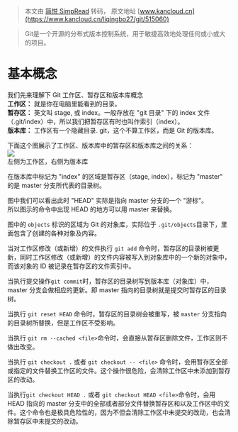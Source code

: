 > 本文由 [简悦 SimpRead](http://ksria.com/simpread/) 转码， 原文地址 [www.kancloud.cn](https://www.kancloud.cn/liqingbo27/git/515060)

> Git是一个开源的分布式版本控制系统，用于敏捷高效地处理任何或小或大的项目。

基本概念
====

我们先来理解下 Git 工作区、暂存区和版本库概念  
**工作区：** 就是你在电脑里能看到的目录。  
**暂存区：** 英文叫 stage, 或 index。一般存放在 "git 目录" 下的 index 文件（.git/index）中，所以我们把暂存区有时也叫作索引（index）。  
**版本库：** 工作区有一个隐藏目录. git，这个不算工作区，而是 Git 的版本库。

下面这个图展示了工作区、版本库中的暂存区和版本库之间的关系：  
![](https://box.kancloud.cn/0f430631a6eb3b4ca662aead5d19aad9_683x357.jpg)  
左侧为工作区，右侧为版本库

在版本库中标记为 "index" 的区域是暂存区（stage, index），标记为 "master" 的是 master 分支所代表的目录树。

图中我们可以看出此时 "HEAD" 实际是指向 master 分支的一个 "游标"。  
所以图示的命令中出现 HEAD 的地方可以用 master 来替换。

图中的 `objects` 标识的区域为 Git 的对象库，实际位于 `.git/objects`目录下，里面包含了创建的各种对象及内容。

当对工作区修改（或新增）的文件执行 `git add` 命令时，暂存区的目录树被更新，同时工作区修改（或新增）的文件内容被写入到对象库中的一个新的对象中，而该对象的 ID 被记录在暂存区的文件索引中。

当执行提交操作`git commit`时，暂存区的目录树写到版本库（对象库）中，master 分支会做相应的更新。即 master 指向的目录树就是提交时暂存区的目录树。

当执行 `git reset HEAD` 命令时，暂存区的目录树会被重写，被 `master` 分支指向的目录树所替换，但是工作区不受影响。

当执行 `git rm --cached <file>`命令时，会直接从暂存区删除文件，工作区则不做出改变。

当执行 `git checkout .` 或者 `git checkout -- <file>` 命令时，会用暂存区全部或指定的文件替换工作区的文件。这个操作很危险，会清除工作区中未添加到暂存区的改动。

当执行`git checkout HEAD .` 或者 `git checkout HEAD <file>`命令时，会用 HEAD 指向的 master 分支中的全部或者部分文件替换暂存区和以及工作区中的文件。这个命令也是极具危险性的，因为不但会清除工作区中未提交的改动，也会清除暂存区中未提交的改动。